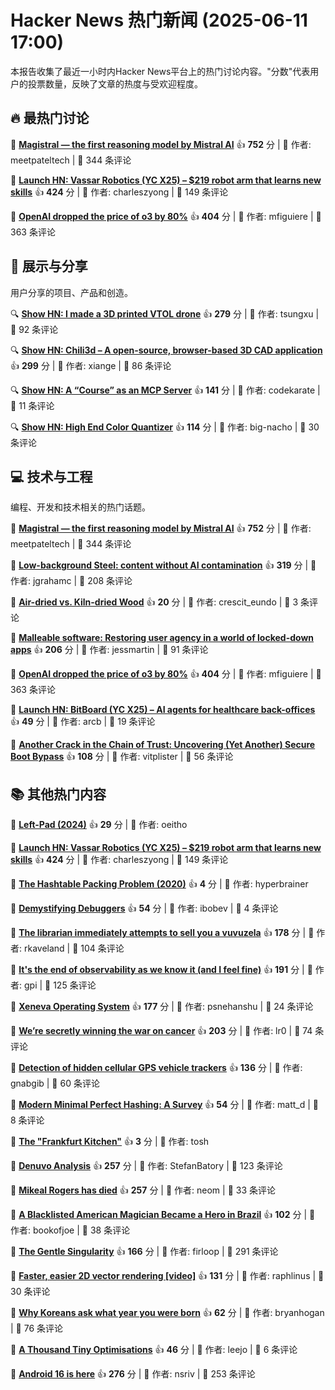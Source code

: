 # Hacker News 热门新闻 (2025-06-11 17:00)

本报告收集了最近一小时内Hacker News平台上的热门讨论内容。"分数"代表用户的投票数量，反映了文章的热度与受欢迎程度。

## 🔥 最热门讨论

📰 **[Magistral — the first reasoning model by Mistral AI](https://mistral.ai/news/magistral)**
  👍 **752** 分 | 👤 作者: meetpateltech | 💬 344 条评论

📰 **[Launch HN: Vassar Robotics (YC X25) – $219 robot arm that learns new skills](https://news.ycombinator.com/item?id=44240302)**
  👍 **424** 分 | 👤 作者: charleszyong | 💬 149 条评论

📰 **[OpenAI dropped the price of o3 by 80%](https://twitter.com/sama/status/1932434606558462459)**
  👍 **404** 分 | 👤 作者: mfiguiere | 💬 363 条评论


## 👀 展示与分享

用户分享的项目、产品和创造。

🔍 **[Show HN: I made a 3D printed VTOL drone](https://www.tsungxu.com/p/i-made-a-3d-printed-vtol-that-can)**
  👍 **279** 分 | 👤 作者: tsungxu | 💬 92 条评论

🔍 **[Show HN: Chili3d – A open-source, browser-based 3D CAD application](https://news.ycombinator.com/item?id=44238171)**
  👍 **299** 分 | 👤 作者: xiange | 💬 86 条评论

🔍 **[Show HN: A “Course” as an MCP Server](https://mastra.ai/course)**
  👍 **141** 分 | 👤 作者: codekarate | 💬 11 条评论

🔍 **[Show HN: High End Color Quantizer](https://github.com/big-nacho/patolette)**
  👍 **114** 分 | 👤 作者: big-nacho | 💬 30 条评论


## 💻 技术与工程

编程、开发和技术相关的热门话题。

📰 **[Magistral — the first reasoning model by Mistral AI](https://mistral.ai/news/magistral)**
  👍 **752** 分 | 👤 作者: meetpateltech | 💬 344 条评论

📰 **[Low-background Steel: content without AI contamination](https://blog.jgc.org/2025/06/low-background-steel-content-without-ai.html)**
  👍 **319** 分 | 👤 作者: jgrahamc | 💬 208 条评论

📰 **[Air-dried vs. Kiln-dried Wood](https://christopherschwarz.substack.com/p/air-dried-vs-kiln-dried-wood)**
  👍 **20** 分 | 👤 作者: crescit_eundo | 💬 3 条评论

📰 **[Malleable software: Restoring user agency in a world of locked-down apps](https://www.inkandswitch.com/essay/malleable-software/)**
  👍 **206** 分 | 👤 作者: jessmartin | 💬 91 条评论

📰 **[OpenAI dropped the price of o3 by 80%](https://twitter.com/sama/status/1932434606558462459)**
  👍 **404** 分 | 👤 作者: mfiguiere | 💬 363 条评论

📰 **[Launch HN: BitBoard (YC X25) – AI agents for healthcare back-offices](https://news.ycombinator.com/item?id=44237769)**
  👍 **49** 分 | 👤 作者: arcb | 💬 19 条评论

📰 **[Another Crack in the Chain of Trust: Uncovering (Yet Another) Secure Boot Bypass](https://www.binarly.io/blog/another-crack-in-the-chain-of-trust)**
  👍 **108** 分 | 👤 作者: vitplister | 💬 56 条评论


## 📚 其他热门内容

📰 **[Left-Pad (2024)](https://azerkoculu.com/posts/left-pad)**
  👍 **29** 分 | 👤 作者: oeitho

📰 **[Launch HN: Vassar Robotics (YC X25) – $219 robot arm that learns new skills](https://news.ycombinator.com/item?id=44240302)**
  👍 **424** 分 | 👤 作者: charleszyong | 💬 149 条评论

📰 **[The Hashtable Packing Problem (2020)](https://backscattering.de/chess/hashtable-packing/)**
  👍 **4** 分 | 👤 作者: hyperbrainer

📰 **[Demystifying Debuggers](https://www.rfleury.com/p/demystifying-debuggers-part-1-a-busy)**
  👍 **54** 分 | 👤 作者: ibobev | 💬 4 条评论

📰 **[The librarian immediately attempts to sell you a vuvuzela](https://kaveland.no/posts/2025-06-06-library)**
  👍 **178** 分 | 👤 作者: rkaveland | 💬 104 条评论

📰 **[It's the end of observability as we know it (and I feel fine)](https://www.honeycomb.io/blog/its-the-end-of-observability-as-we-know-it-and-i-feel-fine)**
  👍 **191** 分 | 👤 作者: gpi | 💬 125 条评论

📰 **[Xeneva Operating System](https://github.com/manaskamal/XenevaOS)**
  👍 **177** 分 | 👤 作者: psnehanshu | 💬 24 条评论

📰 **[We’re secretly winning the war on cancer](https://www.vox.com/health/415812/cancer-death-rates-myeloma-immunotherapy-smoking)**
  👍 **203** 分 | 👤 作者: lr0 | 💬 74 条评论

📰 **[Detection of hidden cellular GPS vehicle trackers](https://www.researchgate.net/publication/391704077_You_Can_Drive_But_You_Cannot_Hide_Detection_of_Hidden_Cellular_GPS_Vehicle_Trackers)**
  👍 **136** 分 | 👤 作者: gnabgib | 💬 60 条评论

📰 **[Modern Minimal Perfect Hashing: A Survey](https://arxiv.org/abs/2506.06536)**
  👍 **54** 分 | 👤 作者: matt_d | 💬 8 条评论

📰 **[The "Frankfurt Kitchen"](https://museumderdinge.org/programme/exhibitions/the-frankfurt-kitchen/)**
  👍 **3** 分 | 👤 作者: tosh

📰 **[Denuvo Analysis](https://connorjaydunn.github.io/blog/posts/denuvo-analysis/)**
  👍 **257** 分 | 👤 作者: StefanBatory | 💬 123 条评论

📰 **[Mikeal Rogers has died](https://b.h4x.zip/mikeal/)**
  👍 **257** 分 | 👤 作者: neom | 💬 33 条评论

📰 **[A Blacklisted American Magician Became a Hero in Brazil](https://www.wsj.com/lifestyle/careers/magician-brazil-national-celebrity-d31f547a)**
  👍 **102** 分 | 👤 作者: bookofjoe | 💬 38 条评论

📰 **[The Gentle Singularity](https://blog.samaltman.com/the-gentle-singularity)**
  👍 **166** 分 | 👤 作者: firloop | 💬 291 条评论

📰 **[Faster, easier 2D vector rendering [video]](https://www.youtube.com/watch?v=_sv8K190Zps)**
  👍 **131** 分 | 👤 作者: raphlinus | 💬 30 条评论

📰 **[Why Koreans ask what year you were born](https://bryanhogan.com/blog/korean-age)**
  👍 **62** 分 | 👤 作者: bryanhogan | 💬 76 条评论

📰 **[A Thousand Tiny Optimisations](https://leejo.github.io/2025/06/08/alttpr/)**
  👍 **46** 分 | 👤 作者: leejo | 💬 6 条评论

📰 **[Android 16 is here](https://blog.google/products/android/android-16/)**
  👍 **276** 分 | 👤 作者: nsriv | 💬 253 条评论

